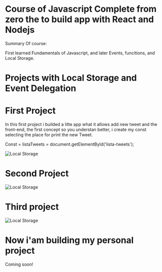 # Course of Javascript Complete from zero the to build app with React and Nodejs
Summary Of course:

First learned Fundamentals of Javascript, and later Events, funcitions, and Local Storage.

# Projects with Local Storage and Event Delegation

# First Project

In this first project i builded a litte app what it allows add new tweet and the front-end, the first concept so you understan better, i create my const selecting the place for print the new Tweet.

Const = listaTweets = document.getElementById('lista-tweets');

![Local Storage](https://github.com/g4brieljs/curso-javascript/blob/master/4-LolcalStorage(Twitter)/Twitter/tweet.png)

# Second Project

![Local Storage](https://github.com/g4brieljs/curso-javascript/blob/master/5-PrimerProyecto(Carrito)/carrito/Carshop.png)

# Third project

![Local Storage](https://github.com/g4brieljs/curso-javascript/blob/master/6-SegundoProyecto(Email)/email/Email.png)


# Now i'am building my personal project

Coming soon!
